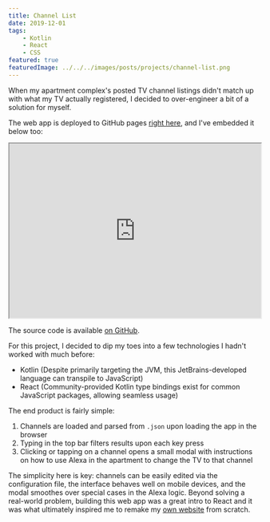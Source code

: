 ```yaml
---
title: Channel List
date: 2019-12-01
tags:
    - Kotlin
    - React
    - CSS
featured: true
featuredImage: ../../../images/posts/projects/channel-list.png
---
```


When my apartment complex's posted TV channel listings didn't match up with what my TV actually registered, I decided to over-engineer a bit of a solution for myself.

<!-- endexcerpt -->

The web app is deployed to GitHub pages [right here](https://jack-r-warren.github.io/channel-list/), and I've embedded it below too:

<iframe src="https://jack-r-warren.github.io/channel-list/" style="width:100%;height:350px"></iframe>

The source code is available [on GitHub](https://github.com/jack-r-warren/channel-list).

For this project, I decided to dip my toes into a few technologies I hadn't worked with much before:

-   Kotlin (Despite primarily targeting the JVM, this JetBrains-developed language can transpile to JavaScript)
-   React (Community-provided Kotlin type bindings exist for common JavaScript packages, allowing seamless usage)

The end product is fairly simple:

1. Channels are loaded and parsed from `.json` upon loading the app in the browser
2. Typing in the top bar filters results upon each key press
3. Clicking or tapping on a channel opens a small modal with instructions on how to use Alexa in the apartment to change the TV to that channel

The simplicity here is key: channels can be easily edited via the configuration file, the interface behaves well on mobile devices, and the modal smoothes over special cases in the Alexa logic. Beyond solving a real-world problem, building this web app was a great intro to React and it was what ultimately inspired me to remake my [own website](/posts/projects/jackwarren-info/) from scratch.
